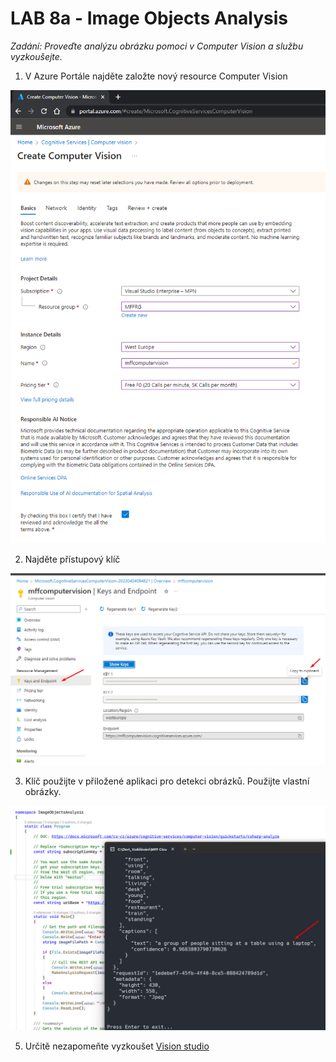 # LAB 8a - Image Objects Analysis

*Zadání: Proveďte analýzu obrázku pomoci v Computer Vision a službu vyzkoušejte.*

1. V Azure Portále najděte založte nový resource Computer Vision

![](img/computervision1.png)

2. Najděte přístupový klíč

![](img/computervision2.png)

3. Klíč použijte v přiložené aplikaci pro detekci obrázků. Použijte vlastní obrázky.

![](img/computervision3.png)

5. Určitě nezapomeňte vyzkoušet [Vision studio](https://portal.vision.cognitive.azure.com/)